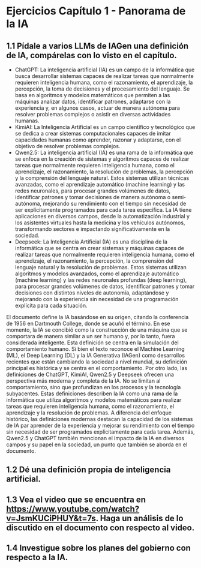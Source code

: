 # Ejercicios Capítulo 1 - Panorama de la IA

## 1.1 Pídale a varios LLMs de IAGen una definición de IA, compárelas con lo visto en el capítulo.
- ChatGPT: La inteligencia artificial (IA) es un campo de la informática que busca desarrollar sistemas capaces de realizar tareas que normalmente requieren inteligencia humana, como el razonamiento, el aprendizaje, la percepción, la toma de decisiones y el procesamiento del lenguaje. Se basa en algoritmos y modelos matemáticos que permiten a las máquinas analizar datos, identificar patrones, adaptarse con la experiencia y, en algunos casos, actuar de manera autónoma para resolver problemas complejos o asistir en diversas actividades humanas.
- KimiAI: La Inteligencia Artificial es un campo científico y tecnológico que se dedica a crear sistemas computacionales capaces de imitar capacidades humanas como aprender, razonar y adaptarse, con el objetivo de resolver problemas complejos.
- Qwen2.5: La inteligencia artificial (IA) es una rama de la informática que se enfoca en la creación de sistemas y algoritmos capaces de realizar tareas que normalmente requieren inteligencia humana, como el aprendizaje, el razonamiento, la resolución de problemas, la percepción y la comprensión del lenguaje natural. Estos sistemas utilizan técnicas avanzadas, como el aprendizaje automático (machine learning) y las redes neuronales, para procesar grandes volúmenes de datos, identificar patrones y tomar decisiones de manera autónoma o semi-autónoma, mejorando su rendimiento con el tiempo sin necesidad de ser explícitamente programados para cada tarea específica. La IA tiene aplicaciones en diversos campos, desde la automatización industrial y los asistentes virtuales hasta la medicina y los vehículos autónomos, transformando sectores e impactando significativamente en la sociedad.
- Deepseek: La Inteligencia Artificial (IA) es una disciplina de la informática que se centra en crear sistemas y máquinas capaces de realizar tareas que normalmente requieren inteligencia humana, como el aprendizaje, el razonamiento, la percepción, la comprensión del lenguaje natural y la resolución de problemas. Estos sistemas utilizan algoritmos y modelos avanzados, como el aprendizaje automático (machine learning) y las redes neuronales profundas (deep learning), para procesar grandes volúmenes de datos, identificar patrones y tomar decisiones con distintos niveles de autonomía, adaptándose y mejorando con la experiencia sin necesidad de una programación explícita para cada situación.

El documento define la IA basándose en su origen, citando la conferencia de 1956 en Dartmouth College, donde se acuñó el término. En ese momento, la IA se concibió como la construcción de una máquina que se comportara de manera similar a un ser humano y, por lo tanto, fuera considerada inteligente. Esta definición se centra en la simulación del comportamiento humano. Si bien el texto reconoce el Machine Learning (ML), el Deep Learning (DL) y la IA Generativa (IAGen) como desarrollos recientes que están cambiando la sociedad a nivel mundial, su definición principal es histórica y se centra en el comportamiento.
Por otro lado, las definiciones de ChatGPT, KimiAI, Qwen2.5 y Deepseek ofrecen una perspectiva más moderna y completa de la IA. No se limitan al comportamiento, sino que profundizan en los procesos y la tecnología subyacentes. Estas definiciones describen la IA como una rama de la informática que utiliza algoritmos y modelos matemáticos para realizar tareas que requieren inteligencia humana, como el razonamiento, el aprendizaje y la resolución de problemas. A diferencia del enfoque histórico, las definiciones modernas destacan la capacidad de los sistemas de IA par aprender de la experiencia y mejorar su rendimiento con el tiempo sin necesidad de ser programados explícitamente para cada tarea. Además, Qwen2.5 y ChatGPT también mencionan el impacto de la IA en diversos campos y su papel en la sociedad, un punto que también se aborda en el documento.

## 1.2 Dé una definición propia de inteligencia artificial.

## 1.3 Vea el video que se encuentra en https://www.youtube.com/watch?v=JsmKUCiPHUY&t=7s. Haga un análisis de lo discutido en el documento con respecto al video.

## 1.4 Investigue sobre los planes del gobierno con respecto a la IA.